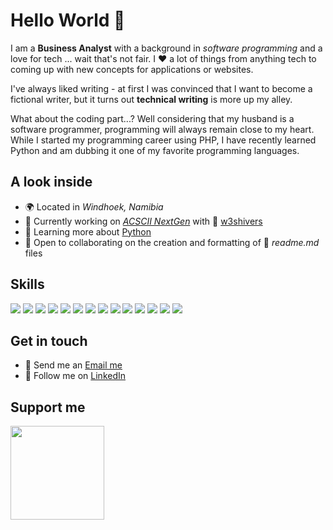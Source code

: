 # Hello World 👋
I am a **Business Analyst** with a background in _software programming_ and a love for tech ... wait that's not fair. I ❤︎ a lot of things from anything tech to coming up with new concepts for applications or websites.

I've always liked writing - at first I was convinced that I want to become a fictional writer, but it turns out **technical writing** is more up my alley.

What about the coding part...? Well considering that my husband is a software programmer, programming will always remain close to my heart. While I started my programming career using PHP, I have recently learned Python and am dubbing it one of my favorite programming languages.

## A look inside
- 🌍 Located in _Windhoek, Namibia_
- 🚀 Currently working on _[ACSCII NextGen](http://github.com/w3shivers/ascii-next-gen)_ with 🧔 <a href="https://github.com/w3shivers" title="w3shivers">w3shivers</a>
- 🧠 Learning more about <a href="https://www.python.org/" title="Python">Python</a>
- 🤝 Open to collaborating on the creation and formatting of 📖 _readme.md_ files

## Skills
<img src="https://img.shields.io/badge/Code-PHP-blue.svg"> <img src="https://img.shields.io/badge/Code-CSS-orange.svg"> <img src="https://img.shields.io/badge/Code-HMLT-blue.svg"> <img src="https://img.shields.io/badge/Code-Python-orange.svg"> <img src="https://img.shields.io/badge/Application-Adobe%20C%20Suite-red.svg"> <img src="https://img.shields.io/badge/CRM-Odoo-purple.svg"> <img src="https://img.shields.io/badge/CRM-Zoho-red.svg"> <img src="https://img.shields.io/badge/Application-Sage%20Pastel-green.svg"> <img src="https://img.shields.io/badge/Application-Axure-blue.svg"> <img src="https://img.shields.io/badge/Database-MySQL-orange.svg"> <img src="https://img.shields.io/badge/Database-SQL-orange.svg"> <img src="https://img.shields.io/badge/Other-DNS%20Management-pink.svg"> <img src="https://img.shields.io/badge/Softare-Microsoft%20Office-blue.svg"> <img src="https://img.shields.io/badge/Softare-Google%20Workspace-yellow.svg">

## Get in touch
- 📧 Send me an [Email me](mailto:yolindavdl@gmail.com) 
- 🔗 Follow me on [LinkedIn](https://www.linkedin.com/in/yolindavdl/)

## Support me
<a href="https://www.buymeacoffee.com/yolindavdl"><img src="https://cdn.buymeacoffee.com/buttons/v2/default-yellow.png" width="150" /></a>
